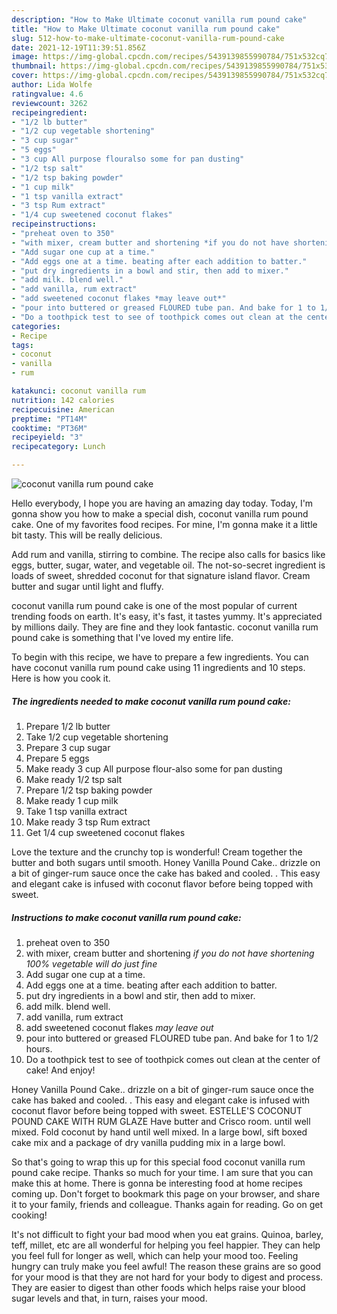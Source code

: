 ```yaml
---
description: "How to Make Ultimate coconut vanilla rum pound cake"
title: "How to Make Ultimate coconut vanilla rum pound cake"
slug: 512-how-to-make-ultimate-coconut-vanilla-rum-pound-cake
date: 2021-12-19T11:39:51.856Z
image: https://img-global.cpcdn.com/recipes/5439139855990784/751x532cq70/coconut-vanilla-rum-pound-cake-recipe-main-photo.jpg
thumbnail: https://img-global.cpcdn.com/recipes/5439139855990784/751x532cq70/coconut-vanilla-rum-pound-cake-recipe-main-photo.jpg
cover: https://img-global.cpcdn.com/recipes/5439139855990784/751x532cq70/coconut-vanilla-rum-pound-cake-recipe-main-photo.jpg
author: Lida Wolfe
ratingvalue: 4.6
reviewcount: 3262
recipeingredient:
- "1/2 lb butter"
- "1/2 cup vegetable shortening"
- "3 cup sugar"
- "5 eggs"
- "3 cup All purpose flouralso some for pan dusting"
- "1/2 tsp salt"
- "1/2 tsp baking powder"
- "1 cup milk"
- "1 tsp vanilla extract"
- "3 tsp Rum extract"
- "1/4 cup sweetened coconut flakes"
recipeinstructions:
- "preheat oven to 350"
- "with mixer, cream butter and shortening *if you do not have shortening 100% vegetable will do just fine*"
- "Add sugar one cup at a time."
- "Add eggs one at a time. beating after each addition to batter."
- "put dry ingredients in a bowl and stir, then add to mixer."
- "add milk. blend well."
- "add vanilla, rum extract"
- "add sweetened coconut flakes *may leave out*"
- "pour into buttered or greased FLOURED tube pan. And bake for 1 to 1/2 hours."
- "Do a toothpick test to see of toothpick comes out clean at the center of cake! And enjoy!"
categories:
- Recipe
tags:
- coconut
- vanilla
- rum

katakunci: coconut vanilla rum 
nutrition: 142 calories
recipecuisine: American
preptime: "PT14M"
cooktime: "PT36M"
recipeyield: "3"
recipecategory: Lunch

---
```



![coconut vanilla rum pound cake](https://img-global.cpcdn.com/recipes/5439139855990784/751x532cq70/coconut-vanilla-rum-pound-cake-recipe-main-photo.jpg)

Hello everybody, I hope you are having an amazing day today. Today, I'm gonna show you how to make a special dish, coconut vanilla rum pound cake. One of my favorites food recipes. For mine, I'm gonna make it a little bit tasty. This will be really delicious.

Add rum and vanilla, stirring to combine. The recipe also calls for basics like eggs, butter, sugar, water, and vegetable oil. The not-so-secret ingredient is loads of sweet, shredded coconut for that signature island flavor. Cream butter and sugar until light and fluffy.

coconut vanilla rum pound cake is one of the most popular of current trending foods on earth. It's easy, it's fast, it tastes yummy. It's appreciated by millions daily. They are fine and they look fantastic. coconut vanilla rum pound cake is something that I've loved my entire life.


To begin with this recipe, we have to prepare a few ingredients. You can have coconut vanilla rum pound cake using 11 ingredients and 10 steps. Here is how you cook it.

<!--inarticleads1-->

##### The ingredients needed to make coconut vanilla rum pound cake:

1. Prepare 1/2 lb butter
1. Take 1/2 cup vegetable shortening
1. Prepare 3 cup sugar
1. Prepare 5 eggs
1. Make ready 3 cup All purpose flour-also some for pan dusting
1. Make ready 1/2 tsp salt
1. Prepare 1/2 tsp baking powder
1. Make ready 1 cup milk
1. Take 1 tsp vanilla extract
1. Make ready 3 tsp Rum extract
1. Get 1/4 cup sweetened coconut flakes


Love the texture and the crunchy top is wonderful! Cream together the butter and both sugars until smooth. Honey Vanilla Pound Cake.. drizzle on a bit of ginger-rum sauce once the cake has baked and cooled. . This easy and elegant cake is infused with coconut flavor before being topped with sweet. 

<!--inarticleads2-->

##### Instructions to make coconut vanilla rum pound cake:

1. preheat oven to 350
1. with mixer, cream butter and shortening *if you do not have shortening 100% vegetable will do just fine*
1. Add sugar one cup at a time.
1. Add eggs one at a time. beating after each addition to batter.
1. put dry ingredients in a bowl and stir, then add to mixer.
1. add milk. blend well.
1. add vanilla, rum extract
1. add sweetened coconut flakes *may leave out*
1. pour into buttered or greased FLOURED tube pan. And bake for 1 to 1/2 hours.
1. Do a toothpick test to see of toothpick comes out clean at the center of cake! And enjoy!


Honey Vanilla Pound Cake.. drizzle on a bit of ginger-rum sauce once the cake has baked and cooled. . This easy and elegant cake is infused with coconut flavor before being topped with sweet. ESTELLE&#39;S COCONUT POUND CAKE WITH RUM GLAZE Have butter and Crisco room. until well mixed. Fold coconut by hand until well mixed. In a large bowl, sift boxed cake mix and a package of dry vanilla pudding mix in a large bowl. 

So that's going to wrap this up for this special food coconut vanilla rum pound cake recipe. Thanks so much for your time. I am sure that you can make this at home. There is gonna be interesting food at home recipes coming up. Don't forget to bookmark this page on your browser, and share it to your family, friends and colleague. Thanks again for reading. Go on get cooking!

It's not difficult to fight your bad mood when you eat grains. Quinoa, barley, teff, millet, etc are all wonderful for helping you feel happier. They can help you feel full for longer as well, which can help your mood too. Feeling hungry can truly make you feel awful! The reason these grains are so good for your mood is that they are not hard for your body to digest and process. They are easier to digest than other foods which helps raise your blood sugar levels and that, in turn, raises your mood.
